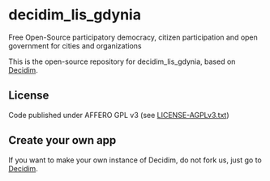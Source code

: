 # decidim_lis_gdynia

Free Open-Source participatory democracy, citizen participation and open government for cities and organizations

This is the open-source repository for decidim_lis_gdynia, based on [Decidim](https://github.com/decidim/decidim).

## License
Code published under AFFERO GPL v3 (see [LICENSE-AGPLv3.txt](https://github.com/codeshine-com/decidim-lis-gdynia/blob/master/LICENSE-AGPLv3.txt))

## Create your own app
If you want to make your own instance of Decidim, do not fork us, just go to [Decidim](https://github.com/decidim/decidim).